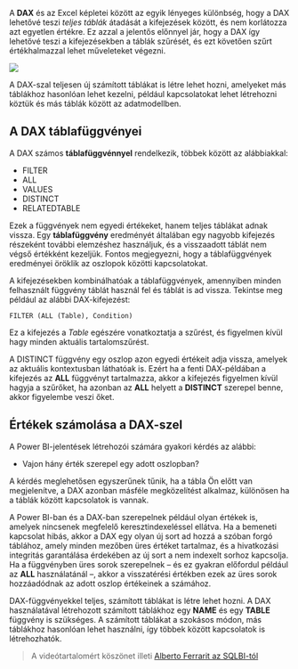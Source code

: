 A **DAX** és az Excel képletei között az egyik lényeges különbség, hogy a DAX lehetővé teszi *teljes táblák* átadását a kifejezések között, és nem korlátozza azt egyetlen értékre. Ez azzal a jelentős előnnyel jár, hogy a DAX így lehetővé teszi a kifejezésekben a táblák szűrését, és ezt követően szűrt értékhalmazzal lehet műveleteket végezni.

![](media/7-6-dax-tables-and-filtering/dax-tables-filtering_1.png)

A DAX-szal teljesen új számított táblákat is létre lehet hozni, amelyeket más táblákhoz hasonlóan lehet kezelni, például kapcsolatokat lehet létrehozni köztük és más táblák között az adatmodellben.

## <a name="dax-table-functions"></a>A DAX táblafüggvényei
A DAX számos **táblafüggvénnyel** rendelkezik, többek között az alábbiakkal:

* FILTER
* ALL
* VALUES
* DISTINCT
* RELATEDTABLE

Ezek a függvények nem egyedi értékeket, hanem teljes táblákat adnak vissza. Egy **táblafüggvény** eredményét általában egy nagyobb kifejezés részeként további elemzéshez használjuk, és a visszaadott táblát nem végső értékként kezeljük. Fontos megjegyezni, hogy a táblafüggvények eredményei öröklik az oszlopok közötti kapcsolatokat.

A kifejezésekben kombinálhatóak a táblafüggvények, amennyiben minden felhasznált függvény táblát használ fel és táblát is ad vissza. Tekintse meg például az alábbi DAX-kifejezést:

    FILTER (ALL (Table), Condition)

Ez a kifejezés a *Table* egészére vonatkoztatja a szűrést, és figyelmen kívül hagy minden aktuális tartalomszűrést.

A DISTINCT függvény egy oszlop azon egyedi értékeit adja vissza, amelyek az aktuális kontextusban láthatóak is. Ezért ha a fenti DAX-példában a kifejezés az **ALL** függvényt tartalmazza, akkor a kifejezés figyelmen kívül hagyja a szűrőket, ha azonban az **ALL** helyett a **DISTINCT** szerepel benne, akkor figyelembe veszi őket.

## <a name="counting-values-with-dax"></a>Értékek számolása a DAX-szel
A Power BI-jelentések létrehozói számára gyakori kérdés az alábbi:

* Vajon hány érték szerepel egy adott oszlopban?

A kérdés meglehetősen egyszerűnek tűnik, ha a tábla Ön előtt van megjelenítve, a DAX azonban másféle megközelítést alkalmaz, különösen ha a táblák között kapcsolatok is vannak.

A Power BI-ban és a DAX-ban szerepelnek például olyan értékek is, amelyek nincsenek megfelelő keresztindexeléssel ellátva. Ha a bemeneti kapcsolat hibás, akkor a DAX egy olyan új sort ad hozzá a szóban forgó táblához, amely minden mezőben üres értéket tartalmaz, és a hivatkozási integritás garantálása érdekében az új sort a nem indexelt sorhoz kapcsolja. Ha a függvényben üres sorok szerepelnek – és ez gyakran előfordul például az **ALL** használatánál –, akkor a visszatérési értékben ezek az üres sorok hozzáadódnak az adott oszlop értékeinek a számához.

DAX-függvényekkel teljes, számított táblákat is létre lehet hozni. A DAX használatával létrehozott számított táblákhoz egy **NAME** és egy **TABLE** függvény is szükséges. A számított táblákat a szokásos módon, más táblákhoz hasonlóan lehet használni, így többek között kapcsolatok is létrehozhatók.

> A videótartalomért köszönet illeti [Alberto Ferrarit az SQLBI-tól](http://www.sqlbi.com/learning-dax/?utm_source=powerbi&utm_medium=marketing&utm_campaign=after-summit)
> 
> 

